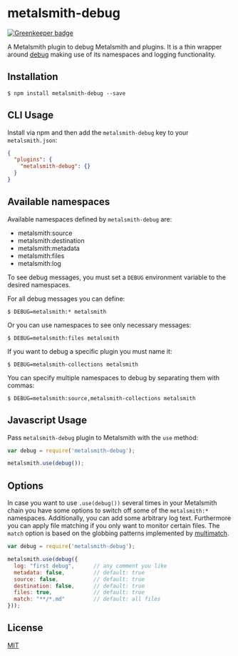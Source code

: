 # metalsmith-debug

[![Greenkeeper badge](https://badges.greenkeeper.io/mahnunchik/metalsmith-debug.svg)](https://greenkeeper.io/)

A Metalsmith plugin to debug Metalsmith and plugins. It is a thin wrapper around [debug](https://github.com/visionmedia/debug) making use of its namespaces and logging functionality.

## Installation

```
$ npm install metalsmith-debug --save
```

## CLI Usage

Install via npm and then add the `metalsmith-debug` key to your `metalsmith.json`:

```json
{
  "plugins": {
    "metalsmith-debug": {}
  }
}
```

## Available namespaces

Available namespaces defined by `metalsmith-debug` are:

* metalsmith:source
* metalsmith:destination
* metalsmith:metadata
* metalsmith:files
* metalsmith:log

To see debug messages, you must set a `DEBUG` environment variable to the desired namespaces.

For all debug messages you can define:

```
$ DEBUG=metalsmith:* metalsmith
```

Or you can use namespaces to see only necessary messages:

```
$ DEBUG=metalsmith:files metalsmith
```

If you want to debug a specific plugin you must name it:

```
$ DEBUG=metalsmith-collections metalsmith
```

You can specify multiple namespaces to debug by separating them with commas:

```
$ DEBUG=metalsmith:source,metalsmith-collections metalsmith
```

## Javascript Usage

Pass `metalsmith-debug` plugin to Metalsmith with the `use` method:

```js
var debug = require('metalsmith-debug');

metalsmith.use(debug());
```

## Options

In case you want to use `.use(debug())` several times in your Metalsmith chain you have some options to switch off some of the `metalsmith:*` namespaces. Additionally, you can add some arbitrary log text. Furthermore you can apply file matching if you only want to monitor certain files. The `match` option is based on the globbing patterns implemented by [multimatch](https://github.com/sindresorhus/multimatch).

```js
var debug = require('metalsmith-debug');

metalsmith.use(debug({
  log: "first debug",      // any comment you like
  metadata: false,         // default: true
  source: false,           // default: true
  destination: false,      // default: true
  files: true,             // default: true
  match: "**/*.md"         // default: all files
}));
```



## License

[MIT](https://github.com/mahnunchik/metalsmith-debug/blob/master/LICENSE)
